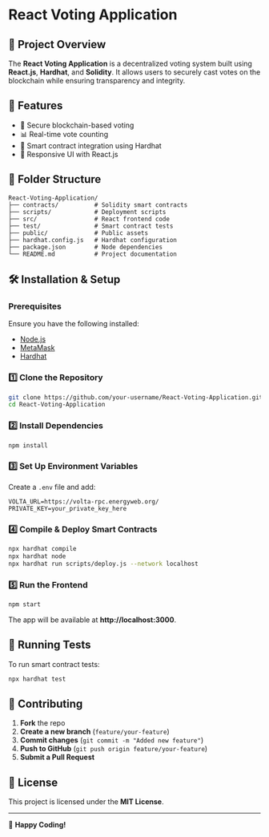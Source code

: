 # React Voting Application

## 📌 Project Overview
The **React Voting Application** is a decentralized voting system built using **React.js**, **Hardhat**, and **Solidity**. It allows users to securely cast votes on the blockchain while ensuring transparency and integrity.

## 🚀 Features
- 🔐 Secure blockchain-based voting
- 📊 Real-time vote counting
- 📜 Smart contract integration using Hardhat
- 🎨 Responsive UI with React.js

## 📂 Folder Structure
```
React-Voting-Application/
├── contracts/          # Solidity smart contracts
├── scripts/            # Deployment scripts
├── src/                # React frontend code
├── test/               # Smart contract tests
├── public/             # Public assets
├── hardhat.config.js   # Hardhat configuration
├── package.json        # Node dependencies
└── README.md           # Project documentation
```

## 🛠 Installation & Setup
### Prerequisites
Ensure you have the following installed:
- [Node.js](https://nodejs.org/)
- [MetaMask](https://metamask.io/)
- [Hardhat](https://hardhat.org/)

### 1️⃣ Clone the Repository
```sh
git clone https://github.com/your-username/React-Voting-Application.git
cd React-Voting-Application
```

### 2️⃣ Install Dependencies
```sh
npm install
```

### 3️⃣ Set Up Environment Variables
Create a `.env` file and add:
```
VOLTA_URL=https://volta-rpc.energyweb.org/
PRIVATE_KEY=your_private_key_here
```

### 4️⃣ Compile & Deploy Smart Contracts
```sh
npx hardhat compile
npx hardhat node
npx hardhat run scripts/deploy.js --network localhost
```

### 5️⃣ Run the Frontend
```sh
npm start
```
The app will be available at **http://localhost:3000**.

## 🧪 Running Tests
To run smart contract tests:
```sh
npx hardhat test
```

## 🤝 Contributing
1. **Fork** the repo
2. **Create a new branch** (`feature/your-feature`)
3. **Commit changes** (`git commit -m "Added new feature"`)
4. **Push to GitHub** (`git push origin feature/your-feature`)
5. **Submit a Pull Request**

## 📜 License
This project is licensed under the **MIT License**.


---
🚀 **Happy Coding!**

